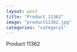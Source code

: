 ```yaml
---
layout: post
title: "Product 11362"
image: "product11362.jpg"
categories: "category1"
---
```

Product 11362

